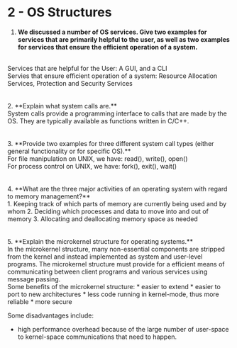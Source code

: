 # 2 - OS Structures

1. **We discussed a number of OS services. Give two examples for services that are primarily helpful to the user, as well as two examples for services that ensure the efficient operation of a system.**
<br>
Services that are helpful for the User: A GUI, and a CLI
<br>
Servies that ensure efficient operation of a system: Resource Allocation Services, Protection and Security Services
<br>
<br>
<br>
2. **Explain what system calls are.**
<br>System calls provide a programming interface to calls that are made by the OS. They are typically available as functions written in C/C++.
<br>
<br>
<br>
3. **Provide two examples for three different system call types (either general functionality or for specific OS).**
<br>
For file manipulation on UNIX, we have: read(), write(), open()
<br>
For process control on UNIX, we have: fork(), exit(), wait()
<br>
<br>
<br>
4. **What are the three major activities of an operating system with regard to memory management?**
<br>
  1. Keeping track of which parts of memory are currently being used and by whom
  2. Deciding which processes and data to move into and out of memory
  3. Allocating and deallocating memory space as needed
<br>
<br>
<br>
5. **Explain the microkernel structure for operating systems.**<br>
In the microkernel structure, many non-essential components are stripped from the kernel and instead implemented as 
system and user-level programs. The microkernel structure must provide for a efficient means of communicating between 
client programs and various services using message passing.<br>
Some benefits of the microkernel structure:
  * easier to extend
  * easier to port to new architectures
  * less code running in kernel-mode, thus more reliable
  * more secure
  
Some disadvantages include:
  * high performance overhead because of the large number of user-space to kernel-space communications that need to happen.
